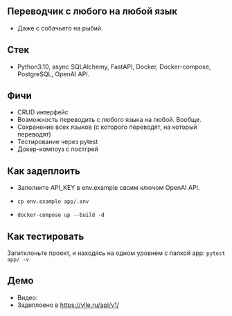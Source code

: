 ## Переводчик с любого на любой язык

- Даже с собачьего на рыбий.

## Стек

- Python3.10, async SQLAlchemy, FastAPI, Docker, Docker-compose, PostgreSQL, OpenAI API.

## Фичи
- CRUD интерфейс
- Возможность переводить с любого языка на любой. Вообще.
- Сохранение всех языков (с которого переводят, на который переводят)
- Тестирование через pytest
- Докер-компоуз с постгрей

## Как задеплоить

- Заполните API_KEY в env.example своим ключом OpenAI API.

- ``` cp env.example app/.env ```
- ``` docker-compose up --build -d ```

## Как тестировать
Загитклоньте проект, и находясь на одном уровнем с папкой app:
``` pytest app/ -v ```


## Демо

- Видео:
- Задеплоено в https://vlle.ru/api/v1/
